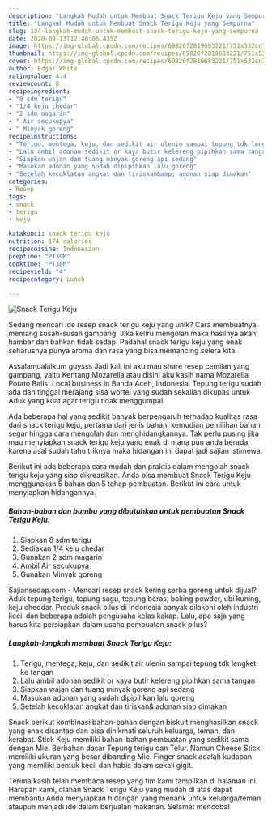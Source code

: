 ```yaml
---
description: "Langkah Mudah untuk Membuat Snack Terigu Keju yang Sempurna"
title: "Langkah Mudah untuk Membuat Snack Terigu Keju yang Sempurna"
slug: 134-langkah-mudah-untuk-membuat-snack-terigu-keju-yang-sempurna
date: 2020-09-13T12:40:06.435Z
image: https://img-global.cpcdn.com/recipes/69826f2819683221/751x532cq70/snack-terigu-keju-foto-resep-utama.jpg
thumbnail: https://img-global.cpcdn.com/recipes/69826f2819683221/751x532cq70/snack-terigu-keju-foto-resep-utama.jpg
cover: https://img-global.cpcdn.com/recipes/69826f2819683221/751x532cq70/snack-terigu-keju-foto-resep-utama.jpg
author: Edgar White
ratingvalue: 4.4
reviewcount: 8
recipeingredient:
- "8 sdm terigu"
- "1/4 keju chedar"
- "2 sdm magarin"
- " Air secukupya"
- " Minyak goreng"
recipeinstructions:
- "Terigu, mentega, keju, dan sedikit air ulenin sampai tepung tdk lengket ke tangan"
- "Lalu ambil adonan sedikit or kaya butir kelereng pipihkan sama tangan"
- "Siapkan wajan dan tuang minyak goreng api sedang"
- "Masukan adonan yang sudah dipipihkan lalu goreng"
- "Setelah kecoklatan angkat dan tiriskan&amp; adonan siap dimakan"
categories:
- Resep
tags:
- snack
- terigu
- keju

katakunci: snack terigu keju 
nutrition: 174 calories
recipecuisine: Indonesian
preptime: "PT39M"
cooktime: "PT38M"
recipeyield: "4"
recipecategory: Lunch

---
```



![Snack Terigu Keju](https://img-global.cpcdn.com/recipes/69826f2819683221/751x532cq70/snack-terigu-keju-foto-resep-utama.jpg)

Sedang mencari ide resep snack terigu keju yang unik? Cara membuatnya memang susah-susah gampang. Jika keliru mengolah maka hasilnya akan hambar dan bahkan tidak sedap. Padahal snack terigu keju yang enak seharusnya punya aroma dan rasa yang bisa memancing selera kita.

Assalamualaikum guysss Jadi kali ini aku mau share resep cemilan yang gampang, yaitu Kentang Mozarella atau disini aku kasih nama Mozarella Potato Balls. Local business in Banda Aceh, Indonesia. Tepung terigu sudah ada dan tinggal merajang sisa wortel yang sudah sekalian dikupas untuk Aduk yang kuat agar terigu tidak menggumpal.

Ada beberapa hal yang sedikit banyak berpengaruh terhadap kualitas rasa dari snack terigu keju, pertama dari jenis bahan, kemudian pemilihan bahan segar hingga cara mengolah dan menghidangkannya. Tak perlu pusing jika mau menyiapkan snack terigu keju yang enak di mana pun anda berada, karena asal sudah tahu triknya maka hidangan ini dapat jadi sajian istimewa.


Berikut ini ada beberapa cara mudah dan praktis dalam mengolah snack terigu keju yang siap dikreasikan. Anda bisa membuat Snack Terigu Keju menggunakan 5 bahan dan 5 tahap pembuatan. Berikut ini cara untuk menyiapkan hidangannya.

<!--inarticleads1-->

##### Bahan-bahan dan bumbu yang dibutuhkan untuk pembuatan Snack Terigu Keju:

1. Siapkan 8 sdm terigu
1. Sediakan 1/4 keju chedar
1. Gunakan 2 sdm magarin
1. Ambil  Air secukupya
1. Gunakan  Minyak goreng


Sajiansedap.com - Mencari resep snack kering serba goreng untuk dijual? Aduk tepung terigu, tepung sagu, tepung beras, baking powder, ubi kuning, keju cheddar. Produk snack pilus di Indonesia banyak dilakoni oleh industri kecil dan beberapa adalah pengusaha kelas kakap. Lalu, apa saja yang harus kita persiapkan dalam usaha pembuatan snack pilus? 

<!--inarticleads2-->

##### Langkah-langkah membuat Snack Terigu Keju:

1. Terigu, mentega, keju, dan sedikit air ulenin sampai tepung tdk lengket ke tangan
1. Lalu ambil adonan sedikit or kaya butir kelereng pipihkan sama tangan
1. Siapkan wajan dan tuang minyak goreng api sedang
1. Masukan adonan yang sudah dipipihkan lalu goreng
1. Setelah kecoklatan angkat dan tiriskan&amp; adonan siap dimakan


Snack berikut kombinasi bahan-bahan dengan biskuit menghasilkan snack yang enak disantap dan bisa dinikmati seluruh keluarga, teman, dan kerabat. Stick Keju memiliki bahan-bahan pembuatan yang sedikit sama dengan Mie. Berbahan dasar Tepung terigu dan Telur. Namun Cheese Stick memiliki ukuran yang besar dibanding Mie. Finger snack adalah kudapan yang memiliki bentuk kecil dan habis dalam sekali gigit. 

Terima kasih telah membaca resep yang tim kami tampilkan di halaman ini. Harapan kami, olahan Snack Terigu Keju yang mudah di atas dapat membantu Anda menyiapkan hidangan yang menarik untuk keluarga/teman ataupun menjadi ide dalam berjualan makanan. Selamat mencoba!
